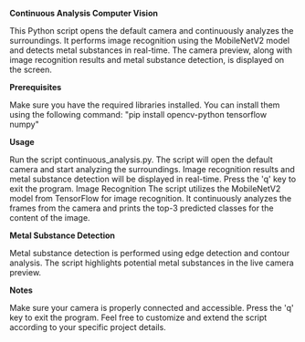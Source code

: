 **Continuous Analysis Computer Vision**

This Python script opens the default camera and continuously analyzes the surroundings. It performs image recognition using the MobileNetV2 model and detects metal substances in real-time. The camera preview, along with image recognition results and metal substance detection, is displayed on the screen.

**Prerequisites**

Make sure you have the required libraries installed. You can install them using the following command:
"pip install opencv-python tensorflow numpy"

**Usage**

Run the script continuous_analysis.py.
The script will open the default camera and start analyzing the surroundings.
Image recognition results and metal substance detection will be displayed in real-time.
Press the 'q' key to exit the program.
Image Recognition
The script utilizes the MobileNetV2 model from TensorFlow for image recognition. It continuously analyzes the frames from the camera and prints the top-3 predicted classes for the content of the image.

**Metal Substance Detection**

Metal substance detection is performed using edge detection and contour analysis. The script highlights potential metal substances in the live camera preview.

**Notes**

Make sure your camera is properly connected and accessible.
Press the 'q' key to exit the program.
Feel free to customize and extend the script according to your specific project details.

